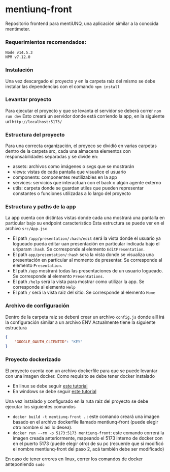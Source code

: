 # mentiunq-front
Repositorio frontend para mentiUNQ, una aplicación similar a la conocida mentimeter.

### Requerimientos recomendados:

    Node v14.5.3
    NPM v7.12.0

### Instalación

Una vez descargado el proyecto y en la carpeta raiz del mismo se debe instalar las dependencias con el comando
```npm install```


### Levantar proyecto

Para ejecutar el proyecto y que se levanta el servidor se deberá correr
```npm run dev```
Esto creará un servidor donde está corriendo la app, en la siguiente url ```http://localhost:5173/```

### Estructura del proyecto

Para una correcta organización, el proyeco se dividió en varias carpetas dentro de la carpeta src, cada una almacena elementos con responsabilidades separadas y se divide en:
- assets: archivos como imágenes o svgs que se mostrarán
- views: vistas de cada pantalla que visualice el usuario
- components: componentes reutilizables en la app
- services: servicios que interactuan con el back o algún agente externo
- utils: carpeta donde se guardan utiles que pueden representar constantes o funciones utilizadas a lo largo del proyecto

### Estructura y paths de la app

La app cuenta con distintas vistas donde cada una mostrará una pantalla en particular bajo su endpoint característico
Esta estructura se puede ver en el archivo ```src/App.jsx```
  - El path ```/app/presentation/:hash/edit``` será la vista donde el usuario ya logueado pueda editar uan presentación en particular indicada bajo el uriparam ```:hash```. Se corresponde al elemento ```EditPresentation```.
  - El path ```app/presentation/:hash``` sera la vista donde se visualiza una presentación en particular al momento de presentar. Se corresponde al elemento ```Presentation```.
  - El path ```/app``` mostrará todas las presentaciones de un usuario logueado. Se corresponde al elemento ```Presentations```.
  - El path ```/help``` será la vista para mostrar como utilizar la app. Se corresponde al elemento ```Help```
  - El path ```/``` será la vista raiz del sitio. Se corresponde al elemento ```Home```

### Archivo de configuración

Dentro de la carpeta raiz se deberá crear un archivo ```config.js``` donde allí irá la configuración similar a un archivo ENV 
Actualmente tiene la siguiente estructura
```json
{
    "GOOGLE_OAUTH_CLIENTID": "KEY"
}
```

### Proyecto dockerizado

El proyecto cuenta con un archivo dockerfile para que se puede levantar con una imagen docker. Como requisito se debe tener docker instalado
 - En linux se debe seguir [este tutorial](https://docs.docker.com/engine/install/ubuntu/)
 - En windows se debe seguir [este tutorial](https://docs.docker.com/desktop/install/windows-install/)
 
Una vez instalado y configurado en la ruta raiz del proyecto se debe ejecutar los siguientes comandos

- ```docker build -t mentiunq-front .``` : este comando creará una imagen basado en el archivo dockerfile llamado mentiunq-front (puede elegir otro nombre si asi lo desea).
- ```docker run --rm -p 5173:5173 mentiunq-front```: este comando correrá la imagen creada anteriormente, mapeando el 5173 interno de docker con en el puerto 5173 (puede elegir otro) de su pc (recuerde que si modificó el nombre mentiunq-front del paso 2, acá también debe ser modificado)

En caso de tener errores en linux, correr los comandos de docker anteponiendo ```sudo```